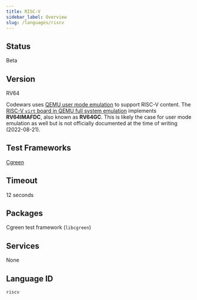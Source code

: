 ```yaml
---
title: RISC-V
sidebar_label: Overview
slug: /languages/riscv
---
```


## Status

Beta

## Version

RV64

Codewars uses [QEMU user mode emulation](https://www.qemu.org/docs/master/user/main.html) to support RISC-V content. The [RISC-V `virt` board in QEMU full system emulation](https://www.qemu.org/docs/master/system/riscv/virt.html) implements **RV64IMAFDC**, also known as **RV64GC**. This is likely the case for user mode emulation as well but is not officially documented at the time of writing (2022-08-21).

## Test Frameworks

[Cgreen](https://cgreen-devs.github.io/cgreen/)

## Timeout

12 seconds

## Packages

Cgreen test framework (`libcgreen`)

## Services

None

## Language ID

`riscv`
